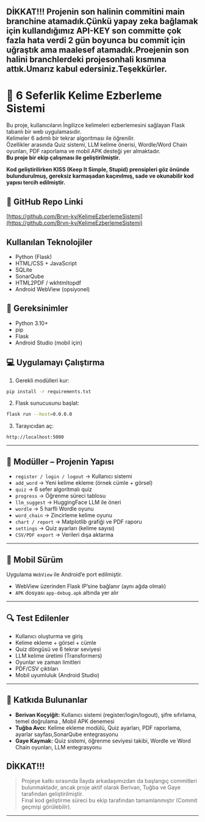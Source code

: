 ## DİKKAT!!! Projenin son halinin commitini main branchine atamadık.Çünkü yapay zeka bağlamak için kullandığımız API-KEY son committe çok fazla hata verdi 2 gün boyunca bu commit için uğraştık ama maalesef atamadık.Proejenin son halini branchlerdeki projesonhali kısmına attık.Umarız kabul edersiniz.Teşekkürler.

# 🎯 6 Seferlik Kelime Ezberleme Sistemi

Bu proje, kullanıcıların İngilizce kelimeleri ezberlemesini sağlayan Flask tabanlı bir web uygulamasıdır.  
Kelimeler 6 adımlı bir tekrar algoritması ile öğrenilir.  
Özellikler arasında Quiz sistemi, LLM kelime önerisi, Wordle/Word Chain oyunları, PDF raporlama ve mobil APK desteği yer almaktadır.  
**Bu proje bir ekip çalışması ile geliştirilmiştir.**

**Kod geliştirilirken KISS (Keep It Simple, Stupid) prensipleri göz önünde bulundurulmuş, gereksiz karmaşadan kaçınılmış, sade ve okunabilir kod yapısı tercih edilmiştir.**

## 🔗 GitHub Repo Linki

[https://github.com/Brvn-ky/KelimeEzberlemeSistemi](https://github.com/Brvn-ky/KelimeEzberlemeSistemi)

## Kullanılan Teknolojiler
- Python (Flask)
- HTML/CSS + JavaScript
- SQLite
- SonarQube
- HTML2PDF / wkhtmltopdf
- Android WebView (opsiyonel)


## 🔧 Gereksinimler

- Python 3.10+
- pip
- Flask
- Android Studio (mobil için)

## 💻 Uygulamayı Çalıştırma

1. Gerekli modülleri kur:

```bash
pip install -r requirements.txt
```

2. Flask sunucusunu başlat:

```bash
flask run --host=0.0.0.0
```

3. Tarayıcıdan aç:

```
http://localhost:5000
```

---

## 📁 Modüller – Projenin Yapısı

- `register / login / logout` → Kullanıcı sistemi  
- `add_word` → Yeni kelime ekleme (örnek cümle + görsel)  
- `quiz` → 6 sefer algoritmalı quiz  
- `progress` → Öğrenme süreci tablosu  
- `llm_suggest` → HuggingFace LLM ile öneri  
- `wordle` → 5 harfli Wordle oyunu  
- `word_chain` → Zincirleme kelime oyunu  
- `chart / report` → Matplotlib grafiği ve PDF raporu  
- `settings` → Quiz ayarları (kelime sayısı)  
- `CSV/PDF export` → Verileri dışa aktarma

---

## 📲 Mobil Sürüm

Uygulama `WebView` ile Android’e port edilmiştir.

- WebView üzerinden Flask IP’sine bağlanır (aynı ağda olmalı)  
- `APK` dosyası `app-debug.apk` altında yer alır

---

## 🔍 Test Edilenler

- Kullanıcı oluşturma ve giriş  
- Kelime ekleme + görsel + cümle  
- Quiz döngüsü ve 6 tekrar seviyesi  
- LLM kelime üretimi (Transformers)  
- Oyunlar ve zaman limitleri  
- PDF/CSV çıktıları  
- Mobil uyumluluk (Android Studio)

---


## 👥 Katkıda Bulunanlar

- **Berivan Koçyiğit:** Kullanıcı sistemi (register/login/logout), şifre sıfırlama, temel doğrulama , Mobil APK denemesi
- **Tuğba Avcı:** Kelime ekleme modülü, Quiz ayarları, PDF raporlama, ayarlar sayfası,SonarQube entegrasyonu 
- **Gaye Kaymak:** Quiz sistemi, öğrenme seviyesi takibi, Wordle ve Word Chain oyunları, LLM entegrasyonu 


## DİKKAT!!!
> Projeye katkı sırasında İlayda arkadaşımızdan da başlangıç commitleri bulunmaktadır, ancak proje aktif olarak Berivan, Tuğba ve Gaye tarafından geliştirilmiştir.  
> Final kod geliştirme süreci bu ekip tarafından tamamlanmıştır (Commit geçmişi görülebilir).


---
